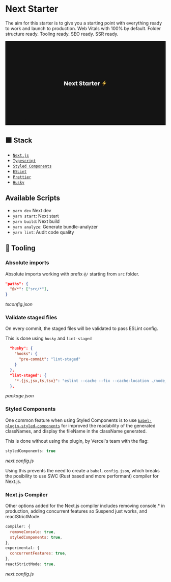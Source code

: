 # Next Starter

The aim for this starter is to give you a starting point with everything ready to work and launch to production. Web Vitals with 100% by default. Folder structure ready. Tooling ready. SEO ready. SSR ready.

[![image](/public/images/og.png)](https://next-starter-ebon.vercel.app/)

## ⬛ Stack


- [`Next.js`](https://nextjs.org/)
- [`Typescript`](typescriptlang.org)
- [`Styled Components`](https://styled-components.com/)
- [`ESLint`](https://eslint.org/)
- [`Prettier`](https://prettier.io/)
- [`Husky`](https://github.com/typicode/husky)

## Available Scripts

- `yarn dev` Next dev
- `yarn start`: Next start
- `yarn build`: Next build
- `yarn analyze`: Generate bundle-analyzer
- `yarn lint`: Audit code quality

## 🏁 Tooling

### Absolute imports

Absolute imports working with prefix `@/` starting from `src` folder.

```json
"paths": {
  "@/*": ["src/*"],
}
```
_tsconfig.json_


### Validate staged files

On every commit, the staged files will be validated to pass ESLint config.

This is done using `husky` and `lint-staged`
```json
  "husky": {
    "hooks": {
      "pre-commit": "lint-staged"
    }
  },
  "lint-staged": {
    "*.{js,jsx,ts,tsx}": "eslint --cache --fix --cache-location ./node_modules/.cache/.eslintcache"
  },
```
_package.json_

### Styled Components

One common feature when using Styled Components is to use [`babel-plugin-styled-components`](https://github.com/styled-components/babel-plugin-styled-components) for improved the readability of the generated classNames, and display the fileName in the className generated.

This is done without using the plugin, by Vercel's team with the flag:

```js
styledComponents: true
```
_next.config.js_

Using this prevents the need to create a `babel.config.json`, which breaks the posibility to use SWC (Rust based and more performant) compiler for Next.js.

### Next.js Compiler

Other options added for the Next.js compiler includes removing console.* in production, adding concurrent features so Suspend just works, and reactStrictMode.

```js
compiler: {
  removeConsole: true,
  styledComponents: true,
},
experimental: {
  concurrentFeatures: true,
},
reactStrictMode: true,
```
_next.config.js_
